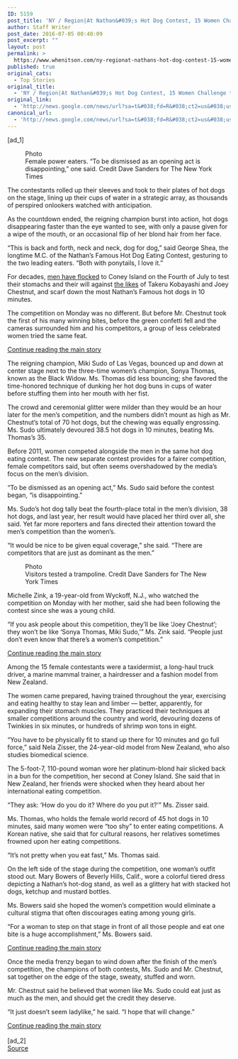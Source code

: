 ```yaml
---
ID: 5159
post_title: 'NY / Region|At Nathan&#039;s Hot Dog Contest, 15 Women Challenge the Gluttony Ceiling &#8211; New York Times'
author: Staff Writer
post_date: 2016-07-05 00:40:09
post_excerpt: ""
layout: post
permalink: >
  https://www.whenitson.com/ny-regionat-nathans-hot-dog-contest-15-women-challenge-the-gluttony-ceiling-new-york-times/
published: true
original_cats:
  - Top Stories
original_title:
  - 'NY / Region|At Nathan&#039;s Hot Dog Contest, 15 Women Challenge the Gluttony Ceiling - New York Times'
original_link:
  - 'http://news.google.com/news/url?sa=t&#038;fd=R&#038;ct2=us&#038;usg=AFQjCNF1b9gnAK2BWd74BfO1wFRzEK8Jbw&#038;clid=c3a7d30bb8a4878e06b80cf16b898331&#038;cid=52779143435036&#038;ei=5AF7V6DoO-OYuALRj53wBA&#038;url=http://www.nytimes.com/2016/07/05/nyregion/at-nathans-hot-dog-contest-15-women-challenge-the-gluttony-ceiling.html'
canonical_url:
  - 'http://news.google.com/news/url?sa=t&#038;fd=R&#038;ct2=us&#038;usg=AFQjCNF1b9gnAK2BWd74BfO1wFRzEK8Jbw&#038;clid=c3a7d30bb8a4878e06b80cf16b898331&#038;cid=52779143435036&#038;ei=5AF7V6DoO-OYuALRj53wBA&#038;url=http://www.nytimes.com/2016/07/05/nyregion/at-nathans-hot-dog-contest-15-women-challenge-the-gluttony-ceiling.html'
---
```

 [ad_1]
<br><div readability="190.71133647229">
        <figure id="media-100000004510036" class="media photo lede layout-large-horizontal" data-media-action="modal" itemprop="associatedMedia" itemscope="" itemid="https://static01.nyt.com/images/2016/07/05/nyregion/05HOTDOG1/05HOTDOG1-master768.jpg" itemtype="http://schema.org/ImageObject" aria-label="media" role="group"><span class="visually-hidden">Photo</span>
    <div class="image">
            <img src="https://static01.nyt.com/images/2016/07/05/nyregion/05HOTDOG1/05HOTDOG1-master768.jpg" alt="" class="media-viewer-candidate" data-mediaviewer-src="http://www.whenitson.com/wp-content/uploads/2016/07/NY-RegionAt-Nathan039s-Hot-Dog-Contest-15-Women-Challenge-the-Gluttony-Ceiling-New-York-Times.jpg" data-mediaviewer-caption="Female power eaters. &#x201C;To be dismissed as an opening act is disappointing,&#x201D; one said." data-mediaviewer-credit="Dave Sanders for The New York Times" itemprop="url" itemid="https://static01.nyt.com/images/2016/07/05/nyregion/05HOTDOG1/05HOTDOG1-master768.jpg"/><meta itemprop="height" content="512"/><meta itemprop="width" content="768"/></div>
        <figcaption class="caption" itemprop="caption description"><span class="caption-text">Female power eaters. “To be dismissed as an opening act is disappointing,” one said.</span>
                        <span class="credit" itemprop="copyrightHolder">
            <span class="visually-hidden">Credit</span>
            Dave Sanders for The New York Times        </span>
            </figcaption></figure><p class="story-body-text story-content" data-para-count="205" data-total-count="205">The contestants rolled up their sleeves and took to their plates of hot dogs on the stage, lining up their cups of water in a strategic array, as thousands of perspired onlookers watched with anticipation.</p><p class="story-body-text story-content" data-para-count="225" data-total-count="430">As the countdown ended, the reigning champion burst into action, hot dogs disappearing faster than the eye wanted to see, with only a pause given for a wipe of the mouth, or an occasional flip of her blond hair from her face.</p><p class="story-body-text story-content" data-para-count="217" data-total-count="647">“This is back and forth, neck and neck, dog for dog,” said George Shea, the longtime M.C. of the Nathan’s Famous Hot Dog Eating Contest, gesturing to the two leading eaters. “Both with ponytails, I love it.”</p><p class="story-body-text story-content" data-para-count="228" data-total-count="875">For decades, <a href="http://www.nytimes.com/2002/07/04/nyregion/public-lives-just-a-pr-stunt-ok-you-try-eating-50-hot-dogs.html">men have flocked</a> to Coney Island on the Fourth of July to test their stomachs and their will against <a href="http://www.nytimes.com/2007/07/05/nyregion/05hotdog.html">the likes</a> of Takeru Kobayashi and Joey Chestnut, and scarf down the most Nathan’s Famous hot dogs in 10 minutes.</p><p class="story-body-text story-content" data-para-count="246" data-total-count="1121">The competition on Monday was no different. But before Mr. Chestnut took the first of his many winning bites, before the green confetti fell and the cameras surrounded him and his competitors, a group of less celebrated women tried the same feat.</p><div id="story-ad-1" class="story-ad ad ad-placeholder nocontent robots-nocontent">
    
<a class="visually-hidden skip-to-text-link" href="#story-continues-1">Continue reading the main story</a>
</div>
<p class="story-body-text story-content" data-para-count="330" data-total-count="1451" id="story-continues-1">The reigning champion, Miki Sudo of Las Vegas, bounced up and down at center stage next to the three-time women’s champion, Sonya Thomas, known as the Black Widow. Ms. Thomas did less bouncing; she favored the time-honored technique of dunking her hot dog buns in cups of water before stuffing them into her mouth with her fist.</p><p class="story-body-text story-content" data-para-count="312" data-total-count="1763">The crowd and ceremonial glitter were milder than they would be an hour later for the men’s competition, and the numbers didn’t mount as high as Mr. Chestnut’s total of 70 hot dogs, but the chewing was equally engrossing. Ms. Sudo ultimately devoured 38.5 hot dogs in 10 minutes, beating Ms. Thomas’s 35.</p><p class="story-body-text story-content" data-para-count="243" data-total-count="2006">Before 2011, women competed alongside the men in the same hot dog eating contest. The new separate contest provides for a fairer competition, female competitors said, but often seems overshadowed by the media’s focus on the men’s division.</p><p class="story-body-text story-content" data-para-count="104" data-total-count="2110">“To be dismissed as an opening act,” Ms. Sudo said before the contest began, “is disappointing.”</p><p class="story-body-text story-content" data-para-count="274" data-total-count="2384">Ms. Sudo’s hot dog tally beat the fourth-place total in the men’s division, 38 hot dogs, and last year, her result would have placed her third over all, she said. Yet far more reporters and fans directed their attention toward the men’s competition than the women’s.</p><p class="story-body-text story-content" data-para-count="126" data-total-count="2510">“It would be nice to be given equal coverage,” she said. “There are competitors that are just as dominant as the men.”</p><figure id="media-100000004510038" class="media photo embedded layout-large-horizontal media-100000004510038 ratio-tall" data-media-action="modal" itemprop="associatedMedia" itemscope="" itemid="https://static01.nyt.com/images/2016/07/05/nyregion/05HOTDOG2/05HOTDOG2-master675.jpg" itemtype="http://schema.org/ImageObject" aria-label="media" role="group"><span class="visually-hidden">Photo</span>
    <div class="image">
            <img src="https://static01.nyt.com/images/2016/07/05/nyregion/05HOTDOG2/05HOTDOG2-master675.jpg" alt="" class="media-viewer-candidate" data-mediaviewer-src="http://www.whenitson.com/wp-content/uploads/2016/07/1467679209_914_NY-RegionAt-Nathan039s-Hot-Dog-Contest-15-Women-Challenge-the-Gluttony-Ceiling-New-York-Times.jpg" data-mediaviewer-caption="Visitors tested a trampoline." data-mediaviewer-credit="Dave Sanders for The New York Times" itemprop="url" itemid="https://static01.nyt.com/images/2016/07/05/nyregion/05HOTDOG2/05HOTDOG2-master675.jpg"/><meta itemprop="height" content="450"/><meta itemprop="width" content="675"/></div>
        <figcaption class="caption" itemprop="caption description"><span class="caption-text">Visitors tested a trampoline.</span>
                        <span class="credit" itemprop="copyrightHolder">
            <span class="visually-hidden">Credit</span>
            Dave Sanders for The New York Times        </span>
            </figcaption></figure><p class="story-body-text story-content" data-para-count="172" data-total-count="2682">Michelle Zink, a 19-year-old from Wyckoff, N.J., who watched the competition on Monday with her mother, said she had been following the contest since she was a young child.</p><p class="story-body-text story-content" data-para-count="229" data-total-count="2911">“If you ask people about this competition, they’ll be like ‘Joey Chestnut’; they won’t be like ‘Sonya Thomas, Miki Sudo,’” Ms. Zink said. “People just don’t even know that there’s a women’s competition.”</p><div id="story-ad-2" class="story-ad ad ad-placeholder nocontent robots-nocontent">
    
<a class="visually-hidden skip-to-text-link" href="#story-continues-2">Continue reading the main story</a>
</div>
<p class="story-body-text story-content" data-para-count="154" data-total-count="3065" id="story-continues-2">Among the 15 female contestants were a taxidermist, a long-haul truck driver, a marine mammal trainer, a hairdresser and a fashion model from New Zealand.</p><p class="story-body-text story-content" data-para-count="347" data-total-count="3412">The women came prepared, having trained throughout the year, exercising and eating healthy to stay lean and limber — better, apparently, for expanding their stomach muscles. They practiced their techniques at smaller competitions around the country and world, devouring dozens of Twinkies in six minutes, or hundreds of shrimp won tons in eight.</p><p class="story-body-text story-content" data-para-count="182" data-total-count="3594">“You have to be physically fit to stand up there for 10 minutes and go full force,” said Nela Zisser, the 24-year-old model from New Zealand, who also studies biomedical science.</p><p class="story-body-text story-content" data-para-count="244" data-total-count="3838">The 5-foot-7, 110-pound woman wore her platinum-blond hair slicked back in a bun for the competition, her second at Coney Island. She said that in New Zealand, her friends were shocked when they heard about her international eating competition.</p><p class="story-body-text story-content" data-para-count="77" data-total-count="3915">“They ask: ‘How do you do it? Where do you put it?’” Ms. Zisser said.</p><p class="story-body-text story-content" data-para-count="255" data-total-count="4170">Ms. Thomas, who holds the female world record of 45 hot dogs in 10 minutes, said many women were “too shy” to enter eating competitions. A Korean native, she said that for cultural reasons, her relatives sometimes frowned upon her eating competitions.</p><p class="story-body-text story-content" data-para-count="59" data-total-count="4229">“It’s not pretty when you eat fast,” Ms. Thomas said.</p><p class="story-body-text story-content" data-para-count="268" data-total-count="4497">On the left side of the stage during the competition, one woman’s outfit stood out. Mary Bowers of Beverly Hills, Calif., wore a colorful tiered dress depicting a Nathan’s hot-dog stand, as well as a glittery hat with stacked hot dogs, ketchup and mustard bottles.</p><p class="story-body-text story-content" data-para-count="134" data-total-count="4631">Ms. Bowers said she hoped the women’s competition would eliminate a cultural stigma that often discourages eating among young girls.</p><p class="story-body-text story-content" data-para-count="128" data-total-count="4759">“For a woman to step on that stage in front of all those people and eat one bite is a huge accomplishment,” Ms. Bowers said.</p><div id="story-ad-3" class="story-ad ad ad-placeholder nocontent robots-nocontent">
    
<a class="visually-hidden skip-to-text-link" href="#story-continues-3">Continue reading the main story</a>
</div>
<p class="story-body-text story-content" data-para-count="209" data-total-count="4968" id="story-continues-3">Once the media frenzy began to wind down after the finish of the men’s competition, the champions of both contests, Ms. Sudo and Mr. Chestnut, sat together on the edge of the stage, sweaty, stuffed and worn.</p><p class="story-body-text story-content" data-para-count="129" data-total-count="5097">Mr. Chestnut said he believed that women like Ms. Sudo could eat just as much as the men, and should get the credit they deserve.</p><p class="story-body-text story-content" data-para-count="78" data-total-count="5175">“It just doesn’t seem ladylike,” he said. “I hope that will change.”</p><a class="visually-hidden skip-to-text-link" href="#whats-next">Continue reading the main story</a>
    </div>
<br>[ad_2]
<br><a href="http://news.google.com/news/url?sa=t&#038;fd=R&#038;ct2=us&#038;usg=AFQjCNF1b9gnAK2BWd74BfO1wFRzEK8Jbw&#038;clid=c3a7d30bb8a4878e06b80cf16b898331&#038;cid=52779143435036&#038;ei=5AF7V6DoO-OYuALRj53wBA&#038;url=http://www.nytimes.com/2016/07/05/nyregion/at-nathans-hot-dog-contest-15-women-challenge-the-gluttony-ceiling.html">Source </a>
